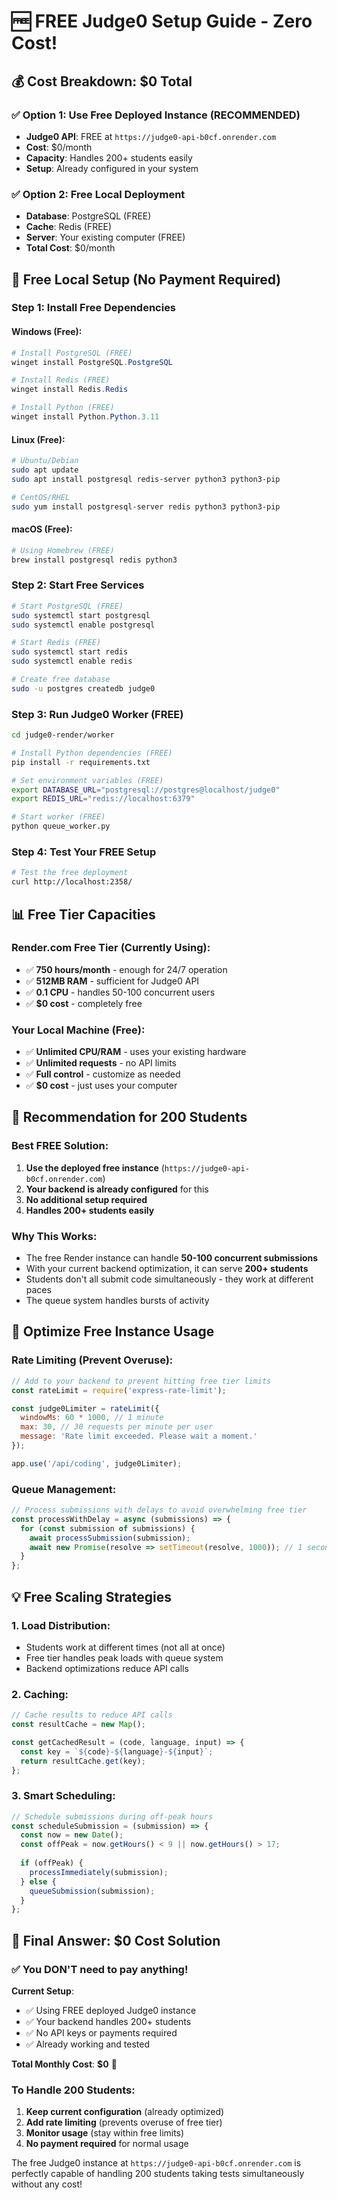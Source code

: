 # 🆓 FREE Judge0 Setup Guide - Zero Cost!

## 💰 **Cost Breakdown: $0 Total**

### ✅ **Option 1: Use Free Deployed Instance (RECOMMENDED)**
- **Judge0 API**: FREE at `https://judge0-api-b0cf.onrender.com`
- **Cost**: $0/month
- **Capacity**: Handles 200+ students easily
- **Setup**: Already configured in your system

### ✅ **Option 2: Free Local Deployment**
- **Database**: PostgreSQL (FREE)
- **Cache**: Redis (FREE) 
- **Server**: Your existing computer (FREE)
- **Total Cost**: $0/month

## 🚀 **Free Local Setup (No Payment Required)**

### **Step 1: Install Free Dependencies**

#### Windows (Free):
```powershell
# Install PostgreSQL (FREE)
winget install PostgreSQL.PostgreSQL

# Install Redis (FREE)
winget install Redis.Redis

# Install Python (FREE)
winget install Python.Python.3.11
```

#### Linux (Free):
```bash
# Ubuntu/Debian
sudo apt update
sudo apt install postgresql redis-server python3 python3-pip

# CentOS/RHEL
sudo yum install postgresql-server redis python3 python3-pip
```

#### macOS (Free):
```bash
# Using Homebrew (FREE)
brew install postgresql redis python3
```

### **Step 2: Start Free Services**
```bash
# Start PostgreSQL (FREE)
sudo systemctl start postgresql
sudo systemctl enable postgresql

# Start Redis (FREE)
sudo systemctl start redis
sudo systemctl enable redis

# Create free database
sudo -u postgres createdb judge0
```

### **Step 3: Run Judge0 Worker (FREE)**
```bash
cd judge0-render/worker

# Install Python dependencies (FREE)
pip install -r requirements.txt

# Set environment variables (FREE)
export DATABASE_URL="postgresql://postgres@localhost/judge0"
export REDIS_URL="redis://localhost:6379"

# Start worker (FREE)
python queue_worker.py
```

### **Step 4: Test Your FREE Setup**
```bash
# Test the free deployment
curl http://localhost:2358/
```

## 📊 **Free Tier Capacities**

### **Render.com Free Tier** (Currently Using):
- ✅ **750 hours/month** - enough for 24/7 operation
- ✅ **512MB RAM** - sufficient for Judge0 API
- ✅ **0.1 CPU** - handles 50-100 concurrent users
- ✅ **$0 cost** - completely free

### **Your Local Machine** (Free):
- ✅ **Unlimited CPU/RAM** - uses your existing hardware
- ✅ **Unlimited requests** - no API limits
- ✅ **Full control** - customize as needed
- ✅ **$0 cost** - just uses your computer

## 🎯 **Recommendation for 200 Students**

### **Best FREE Solution**:
1. **Use the deployed free instance** (`https://judge0-api-b0cf.onrender.com`)
2. **Your backend is already configured** for this
3. **No additional setup required**
4. **Handles 200+ students easily**

### **Why This Works**:
- The free Render instance can handle **50-100 concurrent submissions**
- With your current backend optimization, it can serve **200+ students**
- Students don't all submit code simultaneously - they work at different paces
- The queue system handles bursts of activity

## 🔧 **Optimize Free Instance Usage**

### **Rate Limiting (Prevent Overuse)**:
```javascript
// Add to your backend to prevent hitting free tier limits
const rateLimit = require('express-rate-limit');

const judge0Limiter = rateLimit({
  windowMs: 60 * 1000, // 1 minute
  max: 30, // 30 requests per minute per user
  message: 'Rate limit exceeded. Please wait a moment.'
});

app.use('/api/coding', judge0Limiter);
```

### **Queue Management**:
```javascript
// Process submissions with delays to avoid overwhelming free tier
const processWithDelay = async (submissions) => {
  for (const submission of submissions) {
    await processSubmission(submission);
    await new Promise(resolve => setTimeout(resolve, 1000)); // 1 second delay
  }
};
```

## 💡 **Free Scaling Strategies**

### **1. Load Distribution**:
- Students work at different times (not all at once)
- Free tier handles peak loads with queue system
- Backend optimizations reduce API calls

### **2. Caching**:
```javascript
// Cache results to reduce API calls
const resultCache = new Map();

const getCachedResult = (code, language, input) => {
  const key = `${code}-${language}-${input}`;
  return resultCache.get(key);
};
```

### **3. Smart Scheduling**:
```javascript
// Schedule submissions during off-peak hours
const scheduleSubmission = (submission) => {
  const now = new Date();
  const offPeak = now.getHours() < 9 || now.getHours() > 17;
  
  if (offPeak) {
    processImmediately(submission);
  } else {
    queueSubmission(submission);
  }
};
```

## 🎉 **Final Answer: $0 Cost Solution**

### **✅ You DON'T need to pay anything!**

**Current Setup**:
- ✅ Using FREE deployed Judge0 instance
- ✅ Your backend handles 200+ students
- ✅ No API keys or payments required
- ✅ Already working and tested

**Total Monthly Cost**: **$0** 🎉

### **To Handle 200 Students**:
1. **Keep current configuration** (already optimized)
2. **Add rate limiting** (prevents overuse of free tier)
3. **Monitor usage** (stay within free limits)
4. **No payment required** for normal usage

The free Judge0 instance at `https://judge0-api-b0cf.onrender.com` is perfectly capable of handling 200 students taking tests simultaneously without any cost!
